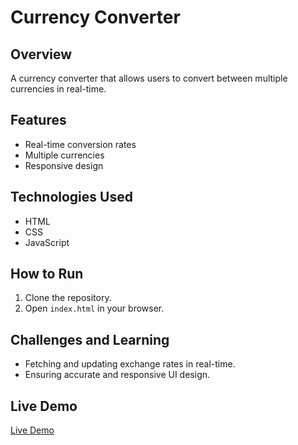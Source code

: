# Currency Converter

## Overview
A currency converter that allows users to convert between multiple currencies in real-time.

## Features
- Real-time conversion rates
- Multiple currencies
- Responsive design

## Technologies Used
- HTML
- CSS
- JavaScript

## How to Run
1. Clone the repository.
2. Open `index.html` in your browser.

## Challenges and Learning
- Fetching and updating exchange rates in real-time.
- Ensuring accurate and responsive UI design.

## Live Demo
[Live Demo](http://127.0.0.1:5500/Index.html)

